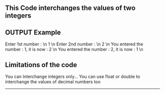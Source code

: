 This Code interchanges the values of two integers
---------------------------------------------------
OUTPUT Example
---------------------------------------------------
Enter 1st number : \n
1 \n
Enter 2nd number : \n
2 \n 
You entered the number : 1, it is now : 2 \n
You entered the number : 2, it is now : 1 \n

Limitations of the code
-----------------------------------------------------------------------------------------------------------------------------------------
You can Interchange integers only... You can use float or double to interchange the values of decimal numbers too
__________________________________________________________________________________________________________________________________________
